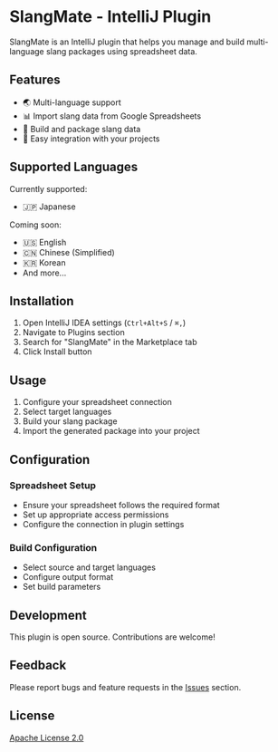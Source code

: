 # SlangMate - IntelliJ Plugin

SlangMate is an IntelliJ plugin that helps you manage and build multi-language slang packages using spreadsheet data.

## Features

- 🌏 Multi-language support
- 📊 Import slang data from Google Spreadsheets
- 🔧 Build and package slang data
- 🚀 Easy integration with your projects

## Supported Languages

Currently supported:
- 🇯🇵 Japanese

Coming soon:
- 🇺🇸 English
- 🇨🇳 Chinese (Simplified)
- 🇰🇷 Korean
- And more...

## Installation

1. Open IntelliJ IDEA settings (`Ctrl+Alt+S` / `⌘,`)
2. Navigate to Plugins section
3. Search for "SlangMate" in the Marketplace tab
4. Click Install button

## Usage

1. Configure your spreadsheet connection
2. Select target languages
3. Build your slang package
4. Import the generated package into your project

## Configuration

### Spreadsheet Setup
- Ensure your spreadsheet follows the required format
- Set up appropriate access permissions
- Configure the connection in plugin settings

### Build Configuration
- Select source and target languages
- Configure output format
- Set build parameters

## Development

This plugin is open source. Contributions are welcome!

## Feedback

Please report bugs and feature requests in the [Issues](https://github.com/yourusername/slangmate/issues) section.

## License

[Apache License 2.0](LICENSE) 